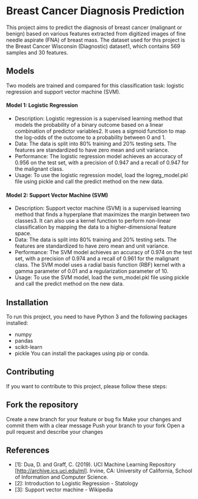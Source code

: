 # Breast Cancer Diagnosis Prediction
This project aims to predict the diagnosis of breast cancer (malignant or benign) based on various features extracted from digitized images of fine needle aspirate (FNA) of breast mass. The dataset used for this project is the Breast Cancer Wisconsin (Diagnostic) dataset1, which contains 569 samples and 30 features.

## Models
Two models are trained and compared for this classification task: logistic regression and support vector machine (SVM).

#### Model 1: Logistic Regression
* Description: Logistic regression is a supervised learning method that models the probability of a binary outcome based on a linear combination of predictor variables2. It uses a sigmoid function to map the log-odds of the outcome to a probability between 0 and 1.
* Data: The data is split into 80% training and 20% testing sets. The features are standardized to have zero mean and unit variance.
* Performance: The logistic regression model achieves an accuracy of 0.956 on the test set, with a precision of 0.947 and a recall of 0.947 for the malignant class.
* Usage: To use the logistic regression model, load the logreg_model.pkl file using pickle and call the predict method on the new data.
#### Model 2: Support Vector Machine (SVM)
* Description: Support vector machine (SVM) is a supervised learning method that finds a hyperplane that maximizes the margin between two classes3. It can also use a kernel function to perform non-linear classification by mapping the data to a higher-dimensional feature space.
* Data: The data is split into 80% training and 20% testing sets. The features are standardized to have zero mean and unit variance.
* Performance: The SVM model achieves an accuracy of 0.974 on the test set, with a precision of 0.974 and a recall of 0.961 for the malignant class. The SVM model uses a radial basis function (RBF) kernel with a gamma parameter of 0.01 and a regularization parameter of 10.
* Usage: To use the SVM model, load the svm_model.pkl file using pickle and call the predict method on the new data.
## Installation
To run this project, you need to have Python 3 and the following packages installed:
* numpy
* pandas
* scikit-learn
* pickle
You can install the packages using pip or conda.

## Contributing
If you want to contribute to this project, please follow these steps:

## Fork the repository
Create a new branch for your feature or bug fix
Make your changes and commit them with a clear message
Push your branch to your fork
Open a pull request and describe your changes

## References
* [1]: Dua, D. and Graff, C. (2019). UCI Machine Learning Repository [http://archive.ics.uci.edu/ml]. Irvine, CA: University of California, School of Information and Computer Science.
* [2]: Introduction to Logistic Regression - Statology
* [3]: Support vector machine - Wikipedia
